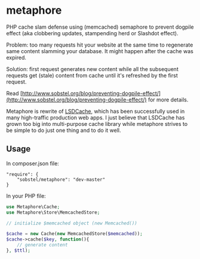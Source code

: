 metaphore
=========

PHP cache slam defense using (memcached) semaphore to prevent dogpile effect (aka clobbering updates, stampending herd or Slashdot effect).

Problem: too many requests hit your website at the same time to regenerate same content slamming your database. It might happen after the cache was expired.

Solution: first request generates new content while all the subsequent requests get (stale) content from cache until it's refreshed by the first request.

Read [http://www.sobstel.org/blog/preventing-dogpile-effect/](http://www.sobstel.org/blog/preventing-dogpile-effect/) for more details.

Metaphore is rewrite of [LSDCache](https://github.com/gsmlabs/LSDCache), which has been successfully used in many high-traffic production web apps. I just believe that LSDCache has grown too big into multi-purpose cache library while metaphore strives to be simple to do just one thing and to do it well.

Usage
-----

In composer.json file:

```
"require": {
	"sobstel/metaphore": "dev-master"
}
```

In your PHP file:

``` php
use Metaphore\Cache;
use Metaphore\Store\MemcachedStore;

// initialize $memcached object (new Memcached())

$cache = new Cache(new MemcachedStore($memcached));
$cache->cache($key, function(){
    // generate content
}, $ttl);
```
